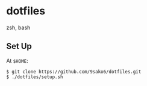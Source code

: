 # dotfiles

zsh, bash

## Set Up

At `$HOME`:

```shell
$ git clone https://github.com/9sako6/dotfiles.git
$ ./dotfiles/setup.sh
```
